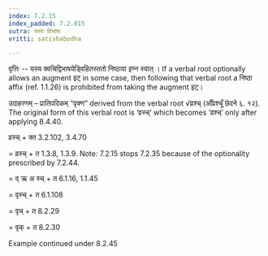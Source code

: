 ```yaml
---
index: 7.2.15
index_padded: 7.2.015
sutra: यस्य विभाषा
vritti: satishabodha

---
```

वृत्तिः -- यस्य क्वचिद्विभाषयेड्विहितस्ततो निष्ठाया इण्न स्यात् । If a verbal root optionally allows an augment इट् in some case, then following that verbal root a निष्ठा affix (ref. 1.1.26) is prohibited from taking the augment इट्।


उदाहरणम् – प्रातिपदिकम् “वृक्ण” derived from the verbal root √व्रश्च् (ओँव्रश्चूँ छेदने ६. १२). The original form of this verbal root is ‘व्रस्च्’ which becomes ‘व्रश्च्’ only after applying 8.4.40.


व्रस्च् + क्त 3.2.102, 3.4.70

= व्रस्च् + त 1.3.8, 1.3.9. Note: 7.2.15 stops 7.2.35 because of the optionality prescribed by 7.2.44.

= व् ऋ अ स्च् + त 6.1.16, 1.1.45

= वृस्च् + त 6.1.108

= वृच् + त 8.2.29

= वृक् + त 8.2.30


Example continued under 8.2.45